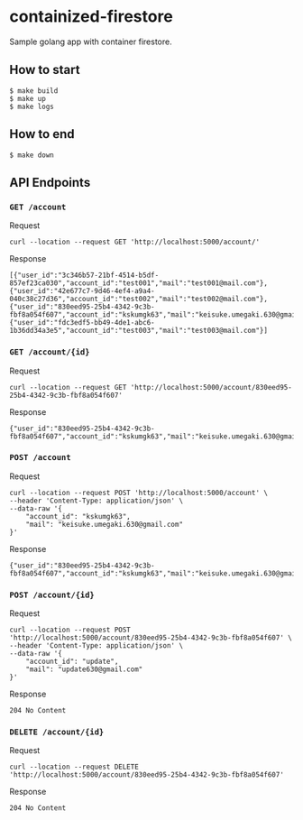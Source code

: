 # containized-firestore

Sample golang app with container firestore.

## How to start

```
$ make build
$ make up
$ make logs
```

## How to end

```
$ make down
```

## API Endpoints

### `GET /account`

Request

```
curl --location --request GET 'http://localhost:5000/account/'
```

Response

```
[{"user_id":"3c346b57-21bf-4514-b5df-857ef23ca030","account_id":"test001","mail":"test001@mail.com"},{"user_id":"42e677c7-9d46-4ef4-a9a4-040c38c27d36","account_id":"test002","mail":"test002@mail.com"},{"user_id":"830eed95-25b4-4342-9c3b-fbf8a054f607","account_id":"kskumgk63","mail":"keisuke.umegaki.630@gmail.com"},{"user_id":"fdc3edf5-bb49-4de1-abc6-1b36dd34a3e5","account_id":"test003","mail":"test003@mail.com"}]
```


### `GET /account/{id}`

Request

```
curl --location --request GET 'http://localhost:5000/account/830eed95-25b4-4342-9c3b-fbf8a054f607'
```

Response

```
{"user_id":"830eed95-25b4-4342-9c3b-fbf8a054f607","account_id":"kskumgk63","mail":"keisuke.umegaki.630@gmail.com"}
```


### `POST /account`

Request

```
curl --location --request POST 'http://localhost:5000/account' \
--header 'Content-Type: application/json' \
--data-raw '{
    "account_id": "kskumgk63",
    "mail": "keisuke.umegaki.630@gmail.com"
}'
```

Response

```
{"user_id":"830eed95-25b4-4342-9c3b-fbf8a054f607","account_id":"kskumgk63","mail":"keisuke.umegaki.630@gmail.com"}
```


### `POST /account/{id}`

Request

```
curl --location --request POST 'http://localhost:5000/account/830eed95-25b4-4342-9c3b-fbf8a054f607' \
--header 'Content-Type: application/json' \
--data-raw '{
    "account_id": "update",
    "mail": "update630@gmail.com"
}'
```

Response

```
204 No Content
```

### `DELETE /account/{id}`

Request

```
curl --location --request DELETE 'http://localhost:5000/account/830eed95-25b4-4342-9c3b-fbf8a054f607'
```


Response

```
204 No Content
```
